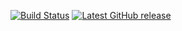 [![Build Status](https://github.com/hmlendea/steam-profile-manager/actions/workflows/dotnet.yml/badge.svg)](https://github.com/hmlendea/steam-profile-manager/actions/workflows/dotnet.yml) [![Latest GitHub release](https://img.shields.io/github/v/release/hmlendea/steam-profile-manager)](https://github.com/hmlendea/steam-profile-manager/releases/latest)
